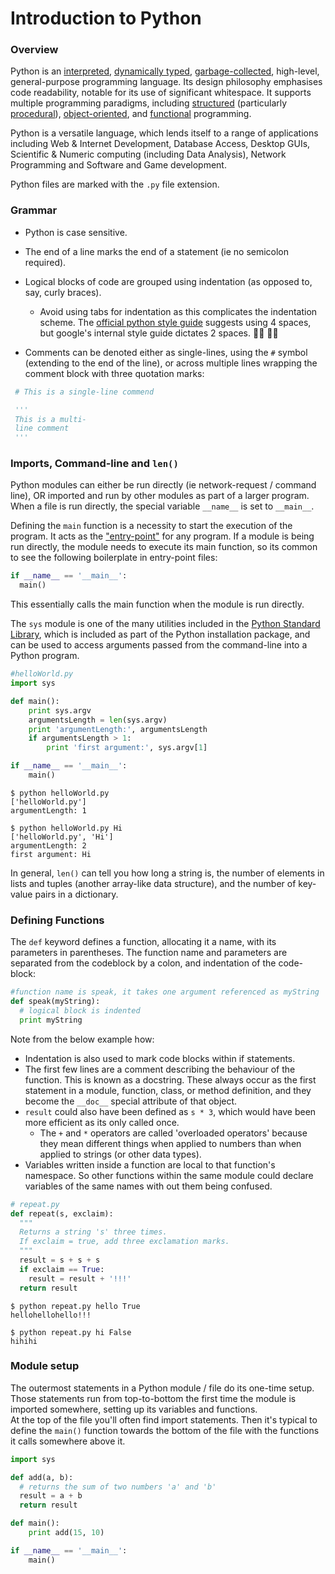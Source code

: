 # Introduction to Python

### Overview
Python is an [interpreted](https://en.wikipedia.org/wiki/Interpreted_language#:~:text=An%20interpreted%20language%20is%20a,program%20into%20machine%2Dlanguage%20instructions.), [dynamically typed](https://en.wikipedia.org/wiki/Dynamic_programming_language), [garbage-collected](https://en.wikipedia.org/wiki/Garbage_collection_(computer_science)), high-level, general-purpose programming language. Its design philosophy emphasises code readability, notable for its use of significant whitespace. It supports multiple programming paradigms, including [structured](https://en.wikipedia.org/wiki/Structured_programming) (particularly [procedural](https://en.wikipedia.org/wiki/Procedural_programming)), [object-oriented](https://en.wikipedia.org/wiki/Object-oriented_programming), and [functional](https://en.wikipedia.org/wiki/Functional_programming) programming.

Python is a versatile language, which lends itself to a range of applications including Web & Internet Development, Database Access, Desktop GUIs, Scientific & Numeric computing (including Data Analysis), Network Programming and Software and Game development.

Python files are marked with the `.py` file extension.

### Grammar
- Python is case sensitive.
- The end of a line marks the end of a statement (ie no semicolon required).
- Logical blocks of code are grouped using indentation (as opposed to, say, curly braces).
  - Avoid using tabs for indentation as this complicates the indentation scheme.
  The [official python style guide](https://www.python.org/dev/peps/pep-0008/#indentation) suggests using 4 spaces, but google's internal style guide dictates 2 spaces. 🤷‍♂️ :man_shrugging:

- Comments can be denoted either as single-lines, using the `#` symbol (extending to the end of the line), or across multiple lines wrapping the comment block with three quotation marks:
```Python
 # This is a single-line commend

 '''
 This is a multi-
 line comment
 '''
```


### Imports, Command-line and `len()`


Python modules can either be run directly (ie network-request / command line), OR imported and run by other modules as part of a larger program. When a file is run directly, the special variable `__name__` is set to `__main__`.

Defining the `main` function is a necessity to start the execution of the program. It acts as the ["entry-point"](https://en.wikipedia.org/wiki/Entry_point) for any program. If a module is being run directly, the module needs to execute its main function, so its common to see the following boilerplate in entry-point files:

```Python
if __name__ == '__main__':
  main()
```

This essentially calls the main function when the module is run directly.

The `sys` module is one of the many utilities included in the [Python Standard Library](https://docs.python.org/3/library/), which is included as part of the Python installation package, and can be used to access arguments passed from the command-line into a Python program.

```Python
#helloWorld.py
import sys

def main():
    print sys.argv
    argumentsLength = len(sys.argv)
    print 'argumentLength:', argumentsLength
    if argumentsLength > 1:
        print 'first argument:', sys.argv[1]

if __name__ == '__main__':
    main()
```

```
$ python helloWorld.py
['helloWorld.py']
argumentLength: 1

$ python helloWorld.py Hi
['helloWorld.py', 'Hi']
argumentLength: 2
first argument: Hi
```

 In general, `len()` can tell you how long a string is, the number of elements in lists and tuples (another array-like data structure), and the number of key-value pairs in a dictionary.

### Defining Functions

The `def` keyword defines a function, allocating it a name, with its parameters in parentheses. The function name and parameters are separated from the codeblock by a colon, and indentation of the code-block:

```Python
#function name is speak, it takes one argument referenced as myString
def speak(myString):
  # logical block is indented
  print myString  
```

Note from the below example how:
- Indentation is also used to mark code blocks within if statements.
- The first few lines are a comment describing the behaviour of the function. This is known as a docstring. These always occur as the first statement in a module, function, class, or method definition, and they become the `__doc__` special attribute of that object.
- `result` could also have been defined as `s * 3`, which would have been more efficient as its only called once.
  - The `+` and `*` operators are called 'overloaded operators' because they mean different things when applied to numbers than when applied to strings (or other data types).
- Variables written inside a function are local to that function's namespace. So other functions within the same module could declare variables of the same names with out them being confused.

```Python
# repeat.py
def repeat(s, exclaim):
  """
  Returns a string 's' three times.
  If exclaim = true, add three exclamation marks.
  """
  result = s + s + s
  if exclaim == True:
    result = result + '!!!'
  return result
```

```
$ python repeat.py hello True
hellohellohello!!!

$ python repeat.py hi False
hihihi
```

### Module setup
The outermost statements in a Python module / file do its one-time setup. Those statements run from top-to-bottom the first time the module is imported somewhere, setting up its variables and functions.<br >
At the top of the file you'll often find import statements. Then it's typical to define the `main()` function towards the bottom of the file with the functions it calls somewhere above it.


```Python
import sys

def add(a, b):
  # returns the sum of two numbers 'a' and 'b'
  result = a + b
  return result

def main():
    print add(15, 10)

if __name__ == '__main__':
    main()
```
